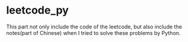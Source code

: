 # leetcode_py
This part not only include the code of the leetcode, but also include the notes(part of Chinese) when I tried to solve these problems by Python.
